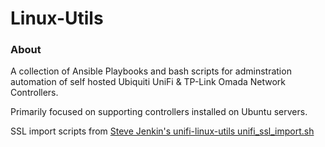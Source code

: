 # Linux-Utils

### About ###
A collection of Ansible Playbooks and bash scripts for adminstration automation of self hosted Ubiquiti UniFi & TP-Link Omada Network Controllers.

Primarily focused on supporting controllers installed on Ubuntu servers.

SSL import scripts from [Steve Jenkin's unifi-linux-utils unifi_ssl_import.sh](https://github.com/stevejenkins/unifi-linux-utils)

